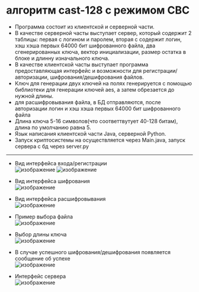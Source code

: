 # алгоритм cast-128 с режимом CBC
* Программа состоит из клиентской и серверной части.
* В качестве серверной часты выступает сервер, который содержит 2 таблицы: первая с логином и паролем, вторая с содержит логин, хэш хэша первых 64000 бит шифрованного файла, два сгенерированных ключа, вектор инициализации, размер остатка в блоке и длинну изначального ключа.  
* В качестве клиентской часты выступает программа предоставляющая интерфейс и возможности для регистрации/авторизации, шифрования/дешифрования файлов.
* Ключ для генерации двух ключей на полях генерируется с помощью библиотеки для генерации ключей aes, а затем обрезается до нужной длины.
* для расшифровывания файла, в БД отправляются, после авторизации логин и хэш хэша первых 64000 бит шифрованного файла
* Длина ключа 5-16 символов(что соответтвутует 40-128 битам), длина по умолчанию равна 5.
* Язык написания клиентской части Java, серверной Python.
* Запуск криптосистемы на осуществляется через Main.java, запуск сервера с бд через server.py
***
* Вид интерфейса входа/регистрации    
![изображение](https://user-images.githubusercontent.com/84348788/144586564-47f4d275-6327-4a70-8b69-c104fd8ef8af.png)
![изображение](https://user-images.githubusercontent.com/84348788/144586441-e2095acc-70c8-43be-a806-11bbde45ffb2.png)

* Вид интерфейса шифрования  
![изображение](https://user-images.githubusercontent.com/84348788/141312583-7d555894-0caf-4f1e-b652-d789eb355d5c.png)
  
* Вид интерфейса расшифровывания  
![изображение](https://user-images.githubusercontent.com/84348788/141312803-945e08fa-64fc-410d-8d07-46398a781959.png)
   
* Пример выбора файла    
![изображение](https://user-images.githubusercontent.com/84348788/141312950-b393f401-4141-4440-aaaf-abc00f966b4f.png)
  
* Выбор длины ключа  
![изображение](https://user-images.githubusercontent.com/84348788/141312963-5a8b0d6f-1628-481a-855b-d3ea1476151f.png)
  
* В случае успешного шифрования/дешифрования появляется сообщение об успехе  
![изображение](https://user-images.githubusercontent.com/84348788/141313692-f78ab866-aabe-4c99-92b7-a40103d15384.png)  

* Интерфейс сервера   
![изображение](https://user-images.githubusercontent.com/84348788/144584746-bf970947-0ded-4c60-adaa-7febb9728afa.png)



